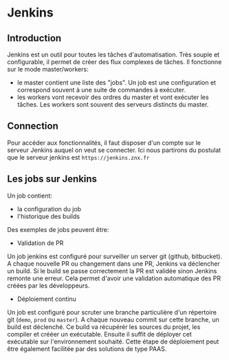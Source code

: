 # Jenkins

## Introduction

Jenkins est un outil pour toutes les tâches d'automatisation. Très souple et configurable, il permet de créer des flux complexes de tâches.
Il fonctionne sur le mode master/workers:

  - le master contient une liste des "jobs". Un job est une configuration et correspond souvent à une suite de commandes à exécuter.
  - les workers vont recevoir des ordres du master et vont exécuter les tâches. Les workers sont souvent des serveurs distincts du master.

## Connection

Pour accéder aux fonctionnalités, il faut disposer d'un compte sur le serveur Jenkins auquel on veut se connecter.
Ici nous partirons du postulat que le serveur jenkins est `https://jenkins.znx.fr`

## Les jobs sur Jenkins

Un job contient:

- la configuration du job
- l'historique des builds

Des exemples de jobs peuvent être:

- Validation de PR

Un job jenkins est configuré pour surveiller un server git (github, bitbucket). A chaque nouvelle PR ou changement dans une PR, Jenkins va déclencher un build. Si le build se passe correctement la PR est validée sinon Jenkins remonte une erreur. Cela permet d'avoir une validation automatique des PR créées par les développeurs.

- Déploiement continu

Un job est configuré pour scruter une branche particulière d'un répertoire git (`demo`, `prod` ou `master`). A chaque nouveau commit sur cette branche, un build est déclenché. Ce build va récupérér les sources du projet, les compiler et crééer un exécutable. Ensuite il suffit de déployer cet exécutable sur l'environnement souhaité. Cette étape de déploiement peut être également facilitée par des solutions de type PAAS.
